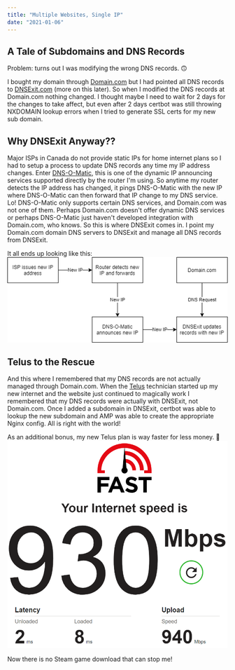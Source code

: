 ```yaml
---
title: "Multiple Websites, Single IP"
date: "2021-01-06"
---
```


## A Tale of Subdomains and DNS Records
Problem: turns out I was modifying the wrong DNS records. 🙃

I bought my domain through [Domain.com](https://www.domain.com/) but I had pointed all DNS records to [DNSExit.com](https://www.dnsexit.com) (more on this later). So when I modified the DNS records at Domain.com nothing changed. I thought maybe I need to wait for 2 days for the changes to take affect, but even after 2 days certbot was still throwing NXDOMAIN lookup errors when I tried to generate SSL certs for my new sub domain.

## Why DNSExit Anyway??
Major ISPs in Canada do not provide static IPs for home internet plans so I had to setup a process to update DNS records any time my IP address changes. Enter [DNS-O-Matic](https://www.dnsomatic.com), this is one of the dynamic IP announcing services supported directly by the router I'm using. So anytime my router detects the IP address has changed, it pings DNS-O-Matic with the new IP where DNS-O-Matic can then forward that IP change to my DNS service. Lo! DNS-O-Matic only supports certain DNS services, and Domain.com was not one of them. Perhaps Domain.com doesn't offer dynamic DNS services or perhaps DNS-O-Matic just haven't developed integration with Domain.com, who knows. So this is where DNSExit comes in. I point my Domain.com domain DNS servers to DNSExit and manage all DNS records from DNSExit.

It all ends up looking like this:
![DNS IP update flow chart.](dns_ip_update_flow.png)

## Telus to the Rescue
And this where I remembered that my DNS records are not actually managed through Domain.com. When the [Telus](https://www.telus.com) technician started up my new internet and the website just continued to magically work I remembered that my DNS records were actually with DNSExit, not Domain.com. Once I added a subdomain in DNSExit, certbot was able to lookup the new subdomain and AMP was able to create the appropriate Nginx config. All is right with the world!

As an additional bonus, my new Telus plan is way faster for less money. 🚀
![Yay nearly-gigabit.](fast_screenshot.png)

Now there is no Steam game download that can stop me!
